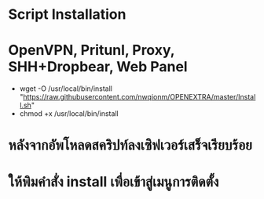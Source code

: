 # Script Installation
# OpenVPN, Pritunl, Proxy, SHH+Dropbear, Web Panel

- wget -O /usr/local/bin/install "https://raw.githubusercontent.com/nwqionm/OPENEXTRA/master/Install.sh"
- chmod +x /usr/local/bin/install

# หลังจากอัพโหลดสคริปท์ลงเซิฟเวอร์เสร็จเรียบร้อย
# ให้พิมคำสั่ง  install  เพื่อเข้าสู่เมนูการติดตั้ง
